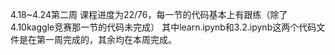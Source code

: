 4.18~4.24第二周
课程进度为22/76，每一节的代码基本上有跟练（除了4.10kaggle竞赛那一节的代码未完成）
其中learn.ipynb和3.2.ipynb这两个代码文件是在第一周完成的，其余均在本周完成。
